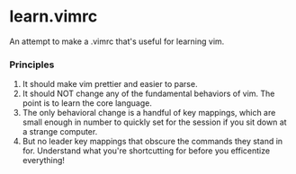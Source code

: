 # learn.vimrc

An attempt to make a .vimrc that's useful for learning vim.


### Principles

1. It should make vim prettier and easier to parse.
2. It should NOT change any of the fundamental behaviors of vim. The point is to learn the core language.
3. The only behavioral change is a handful of key mappings, which are small enough in number to quickly set for the session if you sit down at a strange computer.
4. But no leader key mappings that obscure the commands they stand in for. Understand what you're shortcutting for before you efficentize everything!
